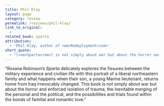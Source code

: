 ```yaml
---
title: Phil Klay
layout: page
category: review
permalink: /reviews/phil-klay/
link_to_original:
  - 
related_book: sparta
attribution:
  - 'Phil Klay, author of <em>Redeployment</em>'
short_quote:
  - "[<em>Sparta</em>] is not simply about war but about the horror and enforced isolation of trauma, the inevitable merging of the personal and the political, and the possibilities and trials found within the bonds of familial and romantic love."
---
```

 "Roxana Robinson’s <em>Sparta</em> delicately explores the fissures between the military experience and civilian life with this portrait of a liberal northeastern family and what happens when their son, a young Marine lieutenant, returns home from Iraq irrevocably changed. This book is not simply about war but about the horror and enforced isolation of trauma, the inevitable merging of the personal and the political, and the possibilities and trials found within the bonds of familial and romantic love."

